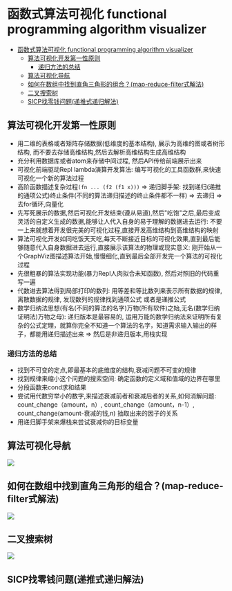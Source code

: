 # 函数式算法可视化 functional programming algorithm visualizer

- [函数式算法可视化 functional programming algorithm visualizer](#%E5%87%BD%E6%95%B0%E5%BC%8F%E7%AE%97%E6%B3%95%E5%8F%AF%E8%A7%86%E5%8C%96-functional-programming-algorithm-visualizer)
  - [算法可视化开发第一性原则](#%E7%AE%97%E6%B3%95%E5%8F%AF%E8%A7%86%E5%8C%96%E5%BC%80%E5%8F%91%E7%AC%AC%E4%B8%80%E6%80%A7%E5%8E%9F%E5%88%99)
    - [递归方法的总结](#%E9%80%92%E5%BD%92%E6%96%B9%E6%B3%95%E7%9A%84%E6%80%BB%E7%BB%93)
  - [算法可视化导航](#%E7%AE%97%E6%B3%95%E5%8F%AF%E8%A7%86%E5%8C%96%E5%AF%BC%E8%88%AA)
  - [如何在数组中找到直角三角形的组合？(map-reduce-filter式解法)](#%E5%A6%82%E4%BD%95%E5%9C%A8%E6%95%B0%E7%BB%84%E4%B8%AD%E6%89%BE%E5%88%B0%E7%9B%B4%E8%A7%92%E4%B8%89%E8%A7%92%E5%BD%A2%E7%9A%84%E7%BB%84%E5%90%88map-reduce-filter%E5%BC%8F%E8%A7%A3%E6%B3%95)
  - [二叉搜索树](#%E4%BA%8C%E5%8F%89%E6%90%9C%E7%B4%A2%E6%A0%91)
  - [SICP找零钱问题(递推式递归解法)](#sicp%E6%89%BE%E9%9B%B6%E9%92%B1%E9%97%AE%E9%A2%98%E9%80%92%E6%8E%A8%E5%BC%8F%E9%80%92%E5%BD%92%E8%A7%A3%E6%B3%95)

##  算法可视化开发第一性原则
* 用二维的表格或者矩阵存储数据(低维度的基本结构), 展示为高维的图或者树形结构, 而不要去存储高维结构,然后去解析高维结构生成高维结构
* 充分利用数据库或者atom来存储中间过程, 然后API传给前端展示出来
* 可视化前端驱动Repl lambda演算开发算法: 编写可视化的工具函数群,来快速可视化一个新的算法过程
* 高阶函数描述复杂过程`(fn ... (f2 (f1 x)))` => 递归脚手架: 找到递归(递推的通项公式)终止条件(不同的算法递归描述的终止条件都不一样) => 去递归 => 去for循环,向量化
* 先写死展示的数据,然后可视化开发结束(遵从易道),然后"吃饱"之后,最后变成灵活的自定义生成的数据,能够让人代入自身的易于理解的数据进去运行: 不要一上来就想着开发很完美的可视化过程,直接开发高维结构到高维结构的映射
* 算法可视化开发如同吃饭天天吃,每天不断接近目标的可视化效果,直到最后能够随意代入自身数据进去运行,直接展示该算法的物理或现实意义: 刚开始从一个GraphViz图描述算法开始,慢慢细化,直到最后全部开发完一个算法的可视化过程
* 先很粗暴的算法实现功能(暴力Repl人肉拟合未知函数), 然后对照旧的代码重写一遍
* 代数进去算法得到局部打印的数列: 用等差和等比数列来表示所有数据的规律, 离散数据的规律, 发现数列的规律找到通项公式 或者是递推公式
* 数学归纳法思想(有名(不同的算法的名字)万物(所有软件)之始,无名(数学归纳证明法)万物之母): 递归版本是最容易的, 运用万能的数学归纳法来证明所有复杂的公式定理，就算你完全不知道一个算法的名字，知道需求输入输出的样子，都能用递归描述出来 => 然后是非递归版本,用栈实现

### 递归方法的总结

* 找到不可变的定点,即最基本的底维度的结构,衰减问题不可变的规律
* 找到规律来缩小这个问题的搜索空间: 确定函数的定义域和值域的边界在哪里
* 分段函数来cond求和结果
* 尝试用代数穷举小的数字,来描述衰减前者和衰减后者的关系,如何消解问题: count_change（amount，n）, count_change（amount，n-1）, count_change(amount-衰减的钱,n) 抽取出来的因子的关系
* 用递归脚手架来爆栈来尝试衰减你的目标变量

##  算法可视化导航

![](https://raw.githubusercontent.com/chanshunli/functional-programming-visualgo/master/website_preview.png)

##  如何在数组中找到直角三角形的组合？(map-reduce-filter式解法)

![](https://raw.githubusercontent.com/chanshunli/functional-programming-visualgo/master/demo_fp_visualgo.gif)

##  二叉搜索树
![](https://raw.githubusercontent.com/chanshunli/functional-programming-visualgo/master/demo_bst_search.gif)

##  SICP找零钱问题(递推式递归解法)

![]()
